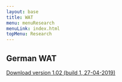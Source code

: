 ```yaml
---
layout: base
title: WAT
menu: menuResearch
menuLink: index.html
topMenu: Research
---
```


## German WAT
<a href="itms-services://?action=download-manifest&url=https://doerte.eu/research/manifest.plist">
    Download version 1.02 (build 1, 27-04-2019)
</a>










